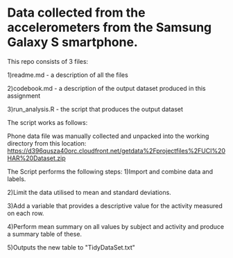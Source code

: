 <h1>Data collected from the accelerometers from the Samsung Galaxy S smartphone. </h1>

This repo consists of 3 files:

1)readme.md - a description of all the files

2)codebook.md - a description of the output dataset produced in this assignment

3)run_analysis.R  - the script that produces the output dataset

The script works as follows:

Phone data file was manually collected and unpacked into the working directory from this location:
https://d396qusza40orc.cloudfront.net/getdata%2Fprojectfiles%2FUCI%20HAR%20Dataset.zip

The Script performs the following steps:
1)Import and combine data and labels.

2)Limit the data utilised to mean and standard deviations.

3)Add a variable that provides a descriptive value for the activity measured on each row.

4)Perform mean summary on all values by subject and activity and produce a summary table of these.

5)Outputs the new table to "TidyDataSet.txt"
